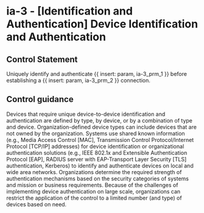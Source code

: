 # ia-3 - \[Identification and Authentication\] Device Identification and Authentication

## Control Statement

Uniquely identify and authenticate {{ insert: param, ia-3_prm_1 }} before establishing a {{ insert: param, ia-3_prm_2 }} connection.

## Control guidance

Devices that require unique device-to-device identification and authentication are defined by type, by device, or by a combination of type and device. Organization-defined device types can include devices that are not owned by the organization. Systems use shared known information (e.g., Media Access Control [MAC], Transmission Control Protocol/Internet Protocol [TCP/IP] addresses) for device identification or organizational authentication solutions (e.g., IEEE 802.1x and Extensible Authentication Protocol [EAP], RADIUS server with EAP-Transport Layer Security [TLS] authentication, Kerberos) to identify and authenticate devices on local and wide area networks. Organizations determine the required strength of authentication mechanisms based on the security categories of systems and mission or business requirements. Because of the challenges of implementing device authentication on large scale, organizations can restrict the application of the control to a limited number (and type) of devices based on need.
